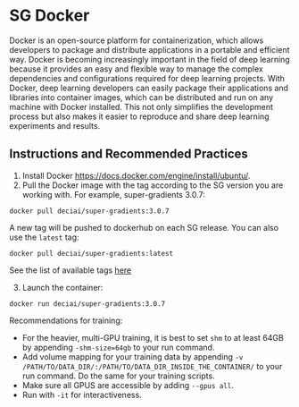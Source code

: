 # SG Docker

Docker is an open-source platform for containerization, which allows developers to package and distribute applications in a portable and efficient way. Docker is becoming increasingly important in the field of deep learning because it provides an easy and flexible way to manage the complex dependencies and configurations required for deep learning projects. With Docker, deep learning developers can easily package their applications and libraries into container images, which can be distributed and run on any machine with Docker installed. This not only simplifies the development process but also makes it easier to reproduce and share deep learning experiments and results.

## Instructions and Recommended Practices

1) Install Docker https://docs.docker.com/engine/install/ubuntu/.
2) Pull the Docker image with the tag according to the SG version you are working with. For example, super-gradients 3.0.7:
```
docker pull deciai/super-gradients:3.0.7
```

A new tag will be pushed to dockerhub on each SG release.
You can also use the `latest` tag:

```
docker pull deciai/super-gradients:latest
```

See the list of available tags [here](https://hub.docker.com/r/deciai/super-gradients/tags)

3) Launch the container:
```
docker run deciai/super-gradients:3.0.7
```

Recommendations for training:
- For the heavier, multi-GPU training, it is best to set `shm` to at least 64GB by appending `-shm-size=64gb` to your run command.
- Add volume mapping for your training data by appending `-v /PATH/TO/DATA_DIR/:/PATH/TO/DATA_DIR_INSIDE_THE_CONTAINER/` to your run command. Do the same for your training scripts.
- Make sure all GPUS are accessible by adding `--gpus all`.
- Run with `-it` for interactiveness.
